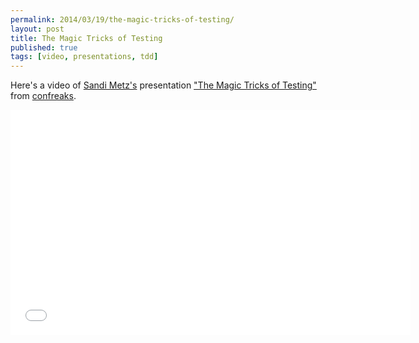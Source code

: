 ```yaml
---
permalink: 2014/03/19/the-magic-tricks-of-testing/
layout: post
title: The Magic Tricks of Testing
published: true
tags: [video, presentations, tdd]
---
```


Here's a video of [Sandi Metz's](http://twitter.com/sandimetz/) presentation
["The Magic Tricks of Testing"](http://www.confreaks.com/videos/2452-railsconf2013-the-magic-tricks-of-testing)
from [confreaks](http://www.confreaks.com/).

<iframe width="640" height="360" src="//www.youtube.com/embed/URSWYvyc42M?feature=player_embedded" frameborder="0" allowfullscreen></iframe>
